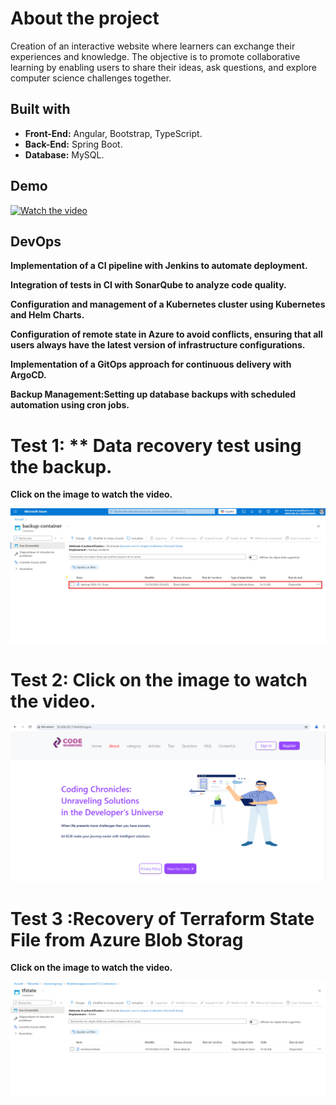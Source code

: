 # About the project
Creation of an interactive website where learners can exchange their experiences and knowledge. The objective is to promote collaborative learning by enabling users to share their ideas, ask questions, and explore computer science challenges together.

## Built with
- **Front-End:** Angular, Bootstrap, TypeScript.
- **Back-End:** Spring Boot.
- **Database:** MySQL.

## Demo
[![Watch the video](https://github.com/EYABA12/code-warriors/blob/master/screenshot.PNG)](https://vimeo.com/manage/videos/943214153/privacy)

## DevOps
**Implementation of a CI pipeline with Jenkins to automate deployment.**

**Integration of tests in CI with SonarQube to analyze code quality.**

**Configuration and management of a Kubernetes cluster using Kubernetes and Helm Charts.**

**Configuration of remote state in Azure to avoid conflicts, ensuring that all users always have the latest version of infrastructure configurations.**

**Implementation of a GitOps approach for continuous delivery with ArgoCD.**

**Backup Management:Setting up database backups with scheduled automation using cron jobs.**

# Test 1: ** Data recovery test using the backup.

**Click on the image to watch the video.**

  
  [![Watch the video](TEST2/7.png)]([https://vimeo.com/1026317830](https://vimeo.com/manage/videos/1026499801))

  # Test 2: **Click on the image to watch the video.**

  [![Watch the video](TEST1/1.png)](https://vimeo.com/1026327529)

# Test 3 :**Recovery of Terraform State File from Azure Blob Storag**
  **Click on the image to watch the video.**

  [![Watch the video](tfstate.png)]([https://www.canva.com/design/DAGTuU045aU/lQxdoDVuH2KFZb7DUPREgQ/edit?utm_content=DAGTuU045aU&utm_campaign=designshare&utm_medium=link2&utm_source=sharebutton](https://vimeo.com/manage/videos/1026499801)
)

         

         

